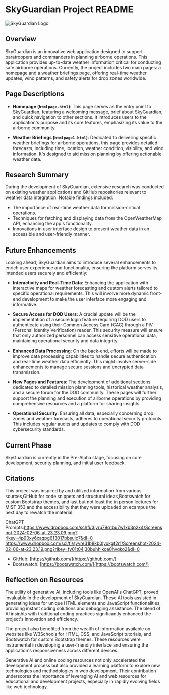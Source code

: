 # SkyGuardian Project README
![SkyGuardian Logo](https://www.dropbox.com/scl/fi/hrfswzcejqnap49b5bjvy/SKYGUARDIAN.jpg?rlkey=r9zfol7a6wlv2vfs986w2gfp3&dl=0)

## Overview

SkyGuardian is an innovative web application designed to support paratroopers and commanders in planning airborne operations. This application provides up-to-date weather information critical for conducting safe airborne operations. Currently, the project includes two main pages: a homepage and a weather briefings page, offering real-time weather updates, wind patterns, and safety alerts for drop zones worldwide.

## Page Descriptions

- **Homepage (`htmlpage.html`)**: This page serves as the entry point to SkyGuardian, featuring a welcoming message, brief about SkyGuardian, and quick navigation to other sections. It introduces users to the application's purpose and its core features, emphasizing its value to the airborne community.

- **Weather Briefings (`htmlpage1.html`)**: Dedicated to delivering specific weather briefings for airborne operations, this page provides detailed forecasts, including time, location, weather condition, visibility, and wind information. It's designed to aid mission planning by offering actionable weather data.

## Research Summary

During the development of SkyGuardian, extensive research was conducted on existing weather applications and GitHub repositories relevant to weather data integration. Notable findings included:

- The importance of real-time weather data for mission-critical operations.
- Techniques for fetching and displaying data from the OpenWeatherMap API, enhancing the app's functionality.
- Innovations in user interface design to present weather data in an accessible and user-friendly manner.

## Future Enhancements

Looking ahead, SkyGuardian aims to introduce several enhancements to enrich user experience and functionality, ensuring the platform serves its intended users securely and efficiently:

- **Interactivity and Real-Time Data**: Enhancing the application with interactive maps for weather forecasting and custom alerts tailored to specific operational requirements. This will involve more dynamic front-end development to make the user interface more engaging and informative.

- **Secure Access for DOD Users**: A crucial update will be the implementation of a secure login feature requiring DOD users to authenticate using their Common Access Card (CAC) through a PIV (Personal Identity Verification) reader. This security measure will ensure that only authorized personnel can access sensitive operational data, maintaining operational security and data integrity.

- **Enhanced Data Processing**: On the back-end, efforts will be made to improve data processing capabilities to handle secure authentication and real-time weather data efficiently. This might involve server-side enhancements to manage secure sessions and encrypted data transmission.

- **New Pages and Features**: The development of additional sections dedicated to detailed mission planning tools, historical weather analysis, and a secure forum for the DOD community. These pages will further support the planning and execution of airborne operations by providing comprehensive resources and a platform for sharing insights.

- **Operational Security**: Ensuring all data, especially concerning drop zones and weather forecasts, adheres to operational security protocols. This includes regular audits and updates to comply with DOD cybersecurity standards.

## Current Phase

SkyGuardian is currently in the Pre-Alpha stage, focusing on core development, security planning, and initial user feedback.


## Citations

This project was inspired by and utilized information from various sources,GitHub for code snippets and structural ideas,Bootswatch for custom Bootstrap themes, and last but not least the in person lectures for MIST 353 and the accessibility that they were uploaded on ecampus the next day to rewatch the material.

ChatGPT Prompts:https://www.dropbox.com/scl/fi/3iyru79q1bu7w1xb3p2x4/Screenshot-2024-02-06-at-23.23.09.png?rlkey=4p90xy6xaqpg613017bbsulc7&dl=0
https://www.dropbox.com/scl/fi/syvre31b8kb0lyokgf2r1/Screenshot-2024-02-06-at-23.23.19.png?rlkey=fy01t04j30buhhlkoa0hvqko2&dl=0
- GitHub: [https://github.com/](https://github.com/)
- Bootswatch: [https://bootswatch.com/](https://bootswatch.com/)

## Reflection on Resources

The utility of generative AI, including tools like OpenAI's ChatGPT, proved invaluable in the development of SkyGuardian. These AI tools assisted in generating ideas for unique HTML elements and JavaScript functionalities, providing instant coding solutions and debugging assistance. The blend of AI insights with traditional coding practices significantly enhanced the project's innovation and efficiency.

The project also benefited from the wealth of information available on websites like W3Schools for HTML, CSS, and JavaScript tutorials, and Bootswatch for custom Bootstrap themes. These resources were instrumental in developing a user-friendly interface and ensuring the application's responsiveness across different devices.

Generative AI and online coding resources not only accelerated the development process but also provided a learning platform to explore new technologies and methodologies in web development. Their contribution underscores the importance of leveraging AI and web resources for educational and development projects, especially in rapidly evolving fields like web technology.



